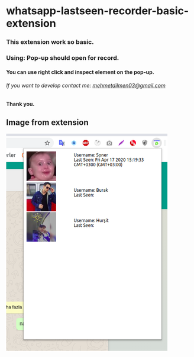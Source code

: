 # whatsapp-lastseen-recorder-basic-extension

### This extension work so basic. 
### Using: Pop-up should open for record. 
#### You can use right click and inspect element on the pop-up.

###### If you want to develop contact me: mehmetdilmen03@gmail.com

#### Thank you.


## Image from extension


![Image description](ss-example.png)



